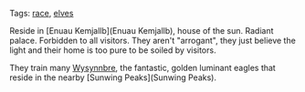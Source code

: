 Tags: [race](Races), [elves](Elves)

Reside in [Enuau Kemjallb](Enuau Kemjallb), house of the sun. Radiant palace. Forbidden to all visitors. They aren't "arrogant", they just believe the light and their home is too pure to be soiled by visitors. 

They train many [Wysynnbre](Wysynnbre), the fantastic, golden luminant eagles that reside in the nearby [Sunwing Peaks](Sunwing Peaks).
